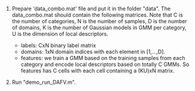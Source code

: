 1. Prepare 'data_combo.mat' file and put it in the folder "data". The data_combo.mat should contain the following matrices. Note that C is the number of categories, N is the number of samples, D is the number of domains, K is the number of Gaussian models in GMM per category, U is the dimension of local descriptors.

    * labels: CxN binary label matrix
    * domains: 1xN domain indices with each element in [1,...,D].
    * features: we train a GMM based on the training samples from each category and encode local descriptors based on totally C GMMs. So features has C cells with each cell containing a (KU)xN matrix.

2. Run "demo_run_DAFV.m".